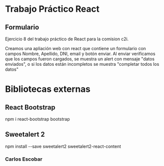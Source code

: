 # Trabajo Práctico React
## Formulario

Ejercicio 8 del trabajo práctico de React para la comision c2i.

Creamos una apliación web con react que contiene un formulario con campos Nombre, Apellido, DNI, email y botón enviar.
Al enviar verificamos que los campos fueron cargados, se muestra un alert con mensaje "datos enviados", o si los datos están incompletos se muestra "completar todos los datos"

# Bibliotecas externas

## React Bootstrap

npm i react-bootstrap bootstrap

## Sweetalert 2

npm install --save sweetalert2 sweetalert2-react-content

### Carlos Escobar